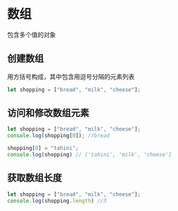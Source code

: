 
# 数组
包含多个值的对象

## 创建数组
用方括号构成，其中包含用逗号分隔的元素列表

```javascript
let shopping = ["bread", "milk", "cheese"];
```

## 访问和修改数组元素
```javascript
let shopping = ["bread", "milk", "cheese"];
console.log(shopping[0]); //bread

shopping[0] = "tahini";
console.log(shopping) // ['tahini', 'milk', 'cheese']
```

## 获取数组长度
```javascript
let shopping = ["bread", "milk", "cheese"];
console.log(shopping.length) //3
```